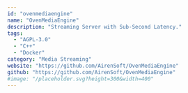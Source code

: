 ```yaml
---
id: "ovenmediaengine"
name: "OvenMediaEngine"
description: "Streaming Server with Sub-Second Latency."
tags:
  - "AGPL-3.0"
  - "C++"
  - "Docker"
category: "Media Streaming"
website: "https://github.com/AirenSoft/OvenMediaEngine"
github: "https://github.com/AirenSoft/OvenMediaEngine"
#image: "/placeholder.svg?height=300&width=400"
---
```


